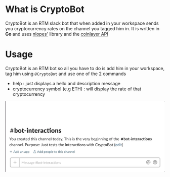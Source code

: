 # What is CryptoBot
CryptoBot is an RTM slack bot that when added in your workspace sends you cryptocurrency rates on the channel you tagged him in. It is written in **Go** and uses [nlopes'](https://github.com/nlopes/slack) library and the [coinlayer API](https://coinlayer.com)


# Usage
CryptoBot is an RTM bot so all you have to do is add him in your workspace, tag him using `@CryptoBot` and use one of the 2 commands 

 - help : just displays a hello and description message
 - cryptocurrency symbol (e.g ETH) : will display the rate of that cryptocurrency

![](cryptobot.gif)